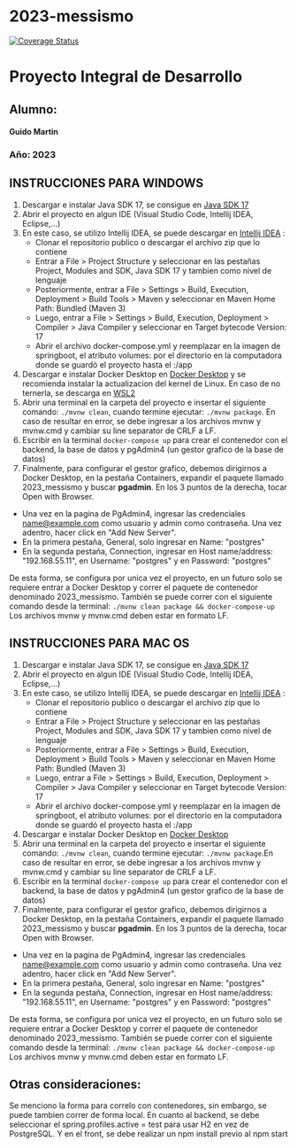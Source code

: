 # 2023-messismo

[![Coverage Status](https://coveralls.io/repos/github/uca-pid/2023-messismo/badge.png?branch=develop)](https://coveralls.io/github/uca-pid/2023-messismo?branch=develop)

# Proyecto Integral de Desarrollo

## Alumno:

#### Guido Martin

### Año: 2023

## INSTRUCCIONES PARA WINDOWS


1. Descargar e instalar Java SDK 17, se consigue en [Java SDK 17](https://www.oracle.com/java/technologies/javase/jdk17-archive-downloads.html)
2. Abrir el proyecto en algun IDE (Visual Studio Code, Intellij IDEA, Eclipse,...)
3. En este caso, se utilizo Intellij IDEA, se puede descargar en [Intellij IDEA](https://www.jetbrains.com/idea/download/#section=windows) :
   - Clonar el repositorio publico o descargar el archivo zip que lo contiene
   - Entrar a File > Project Structure y seleccionar en las pestañas Project, Modules and SDK, Java SDK 17 y tambien como nivel de lenguaje
   - Posteriormente, entrar a File > Settings > Build, Execution, Deployment > Build Tools > Maven y seleccionar en Maven Home Path: Bundled (Maven 3)
   - Luego, entrar a File > Settings > Build, Execution, Deployment > Compiler > Java Compiler y seleccionar en Target bytecode Version: 17
   - Abrir el archivo docker-compose.yml y reemplazar en la imagen de springboot, el atributo volumes: por el directorio en la computadora donde se guardó el proyecto hasta el :/app
4. Descargar e instalar Docker Desktop en [Docker Desktop](https://docs.docker.com/desktop/install/windows-install/) y se recomienda instalar la actualizacion del kernel de Linux. En caso de no ternerla, se descarga en [WSL2](https://wslstorestorage.blob.core.windows.net/wslblob/wsl_update_x64.msi)
5. Abrir una terminal en la carpeta del proyecto e insertar el siguiente comando: `./mvnw clean`, cuando termine ejecutar: `./mvnw package`. En caso de resultar en error, se debe ingresar a los archivos mvnw y mvnw.cmd y cambiar su line separator de CRLF a LF.
6. Escribir en la terminal `docker-compose up` para crear el contenedor con el backend, la base de datos y pgAdmin4 (un gestor grafico de la base de datos)
7. Finalmente, para configurar el gestor grafico, debemos dirigirnos a Docker Desktop, en la pestaña Containers, expandir el paquete llamado 2023_messismo y buscar **pgadmin**. En los 3 puntos de la derecha, tocar Open with Browser.

- Una vez en la pagina de PgAdmin4, ingresar las credenciales name@example.com como usuario y admin como contraseña. Una vez adentro, hacer click en "Add New Server".
- En la primera pestaña, General, solo ingresar en Name: "postgres"
- En la segunda pestaña, Connection, ingresar en Host name/address: "192.168.55.11", en Username: "postgres" y en Password: "postgres"

De esta forma, se configura por unica vez el proyecto, en un futuro solo se requiere entrar a Docker Desktop y correr el paquete de contenedor denominado 2023_messismo. También se puede correr con el siguiente comando desde la terminal: `./mvnw clean package && docker-compose-up`
Los archivos mvnw y mvnw.cmd deben estar en formato LF.

## INSTRUCCIONES PARA MAC OS

1. Descargar e instalar Java SDK 17, se consigue en [Java SDK 17](https://www.oracle.com/java/technologies/javase/jdk17-archive-downloads.html)
2. Abrir el proyecto en algun IDE (Visual Studio Code, Intellij IDEA, Eclipse,...)
3. En este caso, se utilizo Intellij IDEA, se puede descargar en [Intellij IDEA](https://www.jetbrains.com/idea/download/#section=windows) :
   - Clonar el repositorio publico o descargar el archivo zip que lo contiene
   - Entrar a File > Project Structure y seleccionar en las pestañas Project, Modules and SDK, Java SDK 17 y tambien como nivel de lenguaje
   - Posteriormente, entrar a File > Settings > Build, Execution, Deployment > Build Tools > Maven y seleccionar en Maven Home Path: Bundled (Maven 3)
   - Luego, entrar a File > Settings > Build, Execution, Deployment > Compiler > Java Compiler y seleccionar en Target bytecode Version: 17
   - Abrir el archivo docker-compose.yml y reemplazar en la imagen de springboot, el atributo volumes: por el directorio en la computadora donde se guardó el proyecto hasta el :/app
4. Descargar e instalar Docker Desktop en [Docker Desktop](https://docs.docker.com/desktop/install/mac-install/)
5. Abrir una terminal en la carpeta del proyecto e insertar el siguiente comando: `./mvnw clean`, cuando termine ejecutar: `./mvnw package`.En caso de resultar en error, se debe ingresar a los archivos mvnw y mvnw.cmd y cambiar su line separator de CRLF a LF.
6. Escribir en la terminal `docker-compose up` para crear el contenedor con el backend, la base de datos y pgAdmin4 (un gestor grafico de la base de datos)
7. Finalmente, para configurar el gestor grafico, debemos dirigirnos a Docker Desktop, en la pestaña Containers, expandir el paquete llamado 2023_messismo y buscar **pgadmin**. En los 3 puntos de la derecha, tocar Open with Browser.

- Una vez en la pagina de PgAdmin4, ingresar las credenciales name@example.com como usuario y admin como contraseña. Una vez adentro, hacer click en "Add New Server".
- En la primera pestaña, General, solo ingresar en Name: "postgres"
- En la segunda pestaña, Connection, ingresar en Host name/address: "192.168.55.11", en Username: "postgres" y en Password: "postgres"

De esta forma, se configura por unica vez el proyecto, en un futuro solo se requiere entrar a Docker Desktop y correr el paquete de contenedor denominado 2023_messismo. También se puede correr con el siguiente comando desde la terminal: `./mvnw clean package && docker-compose-up`
Los archivos mvnw y mvnw.cmd deben estar en formato LF.

## Otras consideraciones:

Se menciono la forma para correlo con contenedores, sin embargo, se puede tambien correr de forma local. En cuanto al backend, se debe seleccionar el spring.profiles.active = test para usar H2 en vez de PostgreSQL. Y en el front, se debe realizar un npm install previo al npm start
